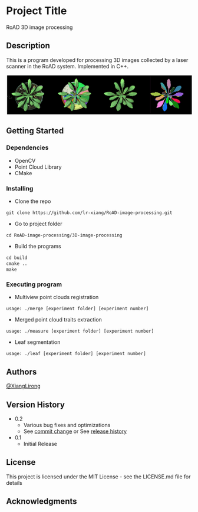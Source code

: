 # Project Title

RoAD 3D image processing

## Description

This is a program developed for processing 3D images collected by a laser scanner in the RoAD system.
Implemented in C++.

![Image](../images/image3d.png)

## Getting Started

### Dependencies

* OpenCV
* Point Cloud Library
* CMake

### Installing

* Clone the repo
```
git clone https://github.com/lr-xiang/RoAD-image-processing.git
```

* Go to project folder
```
cd RoAD-image-processing/3D-image-processing
```
* Build the programs
```
cd build
cmake ..
make
```

### Executing program

* Multiview point clouds registration
```
usage: ./merge [experiment folder] [experiment number]
```

* Merged point cloud traits extraction
```
usage: ./measure [experiment folder] [experiment number]
```

* Leaf segmentation
```
usage: ./leaf [experiment folder] [experiment number]
```

## Authors

[@XiangLirong](https://twitter.com/xianglirong)

## Version History

* 0.2
    * Various bug fixes and optimizations
    * See [commit change]() or See [release history]()
* 0.1
    * Initial Release

## License

This project is licensed under the MIT License - see the LICENSE.md file for details

## Acknowledgments

